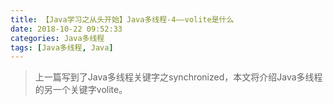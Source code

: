 ```yaml
---
title: 【Java学习之从头开始】Java多线程-4——volite是什么
date: 2018-10-22 09:52:33
categories: Java多线程
tags: [Java多线程, Java]
---
```

>上一篇写到了Java多线程关键字之synchronized，本文将介绍Java多线程的另一个关键字volite。